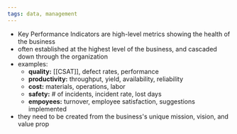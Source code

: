 ```yaml
---
tags: data, management
---
```


- Key Performance Indicators are high-level metrics showing the health of the business
- often established at the highest level of the business, and cascaded down through the organization
- examples:
	- **quality:** [[CSAT]], defect rates, performance
	- **productivity:** throughput, yield, availability, reliability
	- **cost:** materials, operations, labor
	- **safety:** # of incidents, incident rate, lost days
	- **empoyees:** turnover, employee satisfaction, suggestions implemented
- they need to be created from the business's unique mission, vision, and value prop